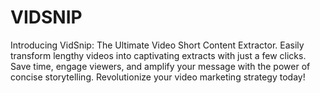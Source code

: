 # VIDSNIP

Introducing VidSnip: The Ultimate Video Short Content Extractor. Easily transform lengthy videos into captivating extracts with just a few clicks. Save time, engage viewers, and amplify your message with the power of concise storytelling. Revolutionize your video marketing strategy today!

